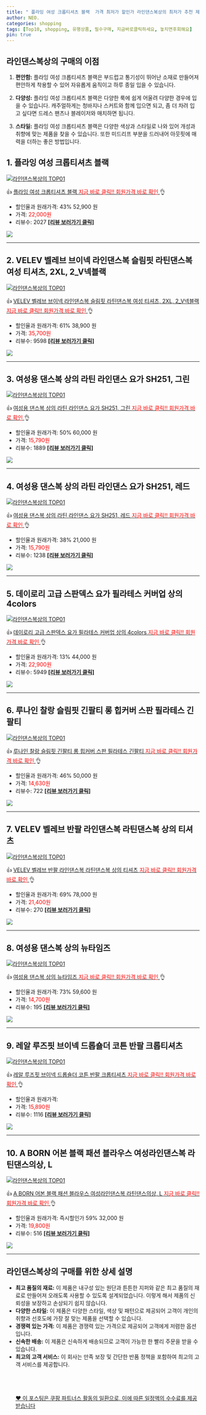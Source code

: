 ```yaml
---
title: " 플라잉 여성 크롭티셔츠 블랙  가격 최저가 할인가 라인댄스복상의 최저가 추천 제품 비교"
author: NEO.
categories: shopping
tags: [Top10, shopping, 유행상품, 필수구매, 지금바로클릭하세요, 놓치면후회해요]
pin: true
---
```

## 라인댄스복상의 구매의 이점
1. **편안함:** 플라잉 여성 크롭티셔츠 블랙은 부드럽고 통기성이 뛰어난 소재로 만들어져 편안하게 착용할 수 있어 자유롭게 움직이고 하루 종일 입을 수 있습니다.

2. **다양성:** 플라잉 여성 크롭티셔츠 블랙은 다양한 룩에 쉽게 어울려 다양한 경우에 입을 수 있습니다. 캐주얼하게는 청바지나 스커트와 함께 입으면 되고, 좀 더 차려 입고 싶다면 드레스 팬츠나 블레이저와 매치하면 됩니다.

3. **스타일:** 플라잉 여성 크롭티셔츠 블랙은 다양한 색상과 스타일로 나와 있어 개성과 취향에 맞는 제품을 찾을 수 있습니다. 또한 미드리프 부분을 드러내어 아웃핏에 매력을 더하는 좋은 방법입니다.

   

## 1.  플라잉 여성 크롭티셔츠 블랙 

[![라인댄스복상의 TOP01](https://thumbnail8.coupangcdn.com/thumbnails/remote/490x490ex/image/vendor_inventory/1977/182c29be1d9669e418a6173ec4a4814f83685737637020f613b9c3d49ca1.jpg)](https://link.coupang.com/re/AFFSDP?lptag=AF3617701&subid=GithubCoopas&pageKey=5842241700&traceid=V0-153&itemId=10142935377&vendorItemId=77041502799)


👍 [ 플라잉 여성 크롭티셔츠 블랙  <font color=red> 지금 바로 클릭!! 회원가격 바로 확인 </font> ](https://link.coupang.com/re/AFFSDP?lptag=AF3617701&subid=GithubCoopas&pageKey=5842241700&traceid=V0-153&itemId=10142935377&vendorItemId=77041502799) 👌 


- 할인율과 원래가격: 43%  52,900   원
- 가격: <span style='color:red'>22,000원</span>
- 리뷰수: 2027  [**[리뷰 보러가기 클릭]**](https://link.coupang.com/re/AFFSDP?lptag=AF3617701&subid=GithubCoopas&pageKey=5842241700&traceid=V0-153&itemId=10142935377&vendorItemId=77041502799)

[![](/discount_price.png)](https://link.coupang.com/re/AFFSDP?lptag=AF3617701&subid=GithubCoopas&pageKey=5842241700&traceid=V0-153&itemId=10142935377&vendorItemId=77041502799)

---


   

## 2.  VELEV 벨레브 브이넥 라인댄스복 슬림핏 라틴댄스복 여성 티셔츠, 2XL, 2_V넥블랙 

[![라인댄스복상의 TOP01](https://thumbnail8.coupangcdn.com/thumbnails/remote/490x490ex/image/vendor_inventory/8fb3/88fa56df631d613a7cbbfc161616738b261d9b0add2dbc3742d5c8846b04.jpg)](https://link.coupang.com/re/AFFSDP?lptag=AF3617701&subid=GithubCoopas&pageKey=7822084094&traceid=V0-153&itemId=21248845942&vendorItemId=88309391153)


👍 [ VELEV 벨레브 브이넥 라인댄스복 슬림핏 라틴댄스복 여성 티셔츠, 2XL, 2_V넥블랙  <font color=red> 지금 바로 클릭!! 회원가격 바로 확인 </font> ](https://link.coupang.com/re/AFFSDP?lptag=AF3617701&subid=GithubCoopas&pageKey=7822084094&traceid=V0-153&itemId=21248845942&vendorItemId=88309391153) 👌 


- 할인율과 원래가격: 61%  38,900   원
- 가격: <span style='color:red'>35,700원</span>
- 리뷰수: 9598  [**[리뷰 보러가기 클릭]**](https://link.coupang.com/re/AFFSDP?lptag=AF3617701&subid=GithubCoopas&pageKey=7822084094&traceid=V0-153&itemId=21248845942&vendorItemId=88309391153)

[![](/discount_price.png)](https://link.coupang.com/re/AFFSDP?lptag=AF3617701&subid=GithubCoopas&pageKey=7822084094&traceid=V0-153&itemId=21248845942&vendorItemId=88309391153)

---


   

## 3.  여성용 댄스복 상의 라틴 라인댄스 요가 SH251, 그린 

[![라인댄스복상의 TOP01](https://thumbnail8.coupangcdn.com/thumbnails/remote/490x490ex/image/vendor_inventory/e7e1/56243ba999caf4d2c5c0495bba072886fa942ff50df2be502ec020217206.jpg)](https://link.coupang.com/re/AFFSDP?lptag=AF3617701&subid=GithubCoopas&pageKey=7490871457&traceid=V0-153&itemId=19587443681&vendorItemId=87222718634)


👍 [ 여성용 댄스복 상의 라틴 라인댄스 요가 SH251, 그린  <font color=red> 지금 바로 클릭!! 회원가격 바로 확인 </font> ](https://link.coupang.com/re/AFFSDP?lptag=AF3617701&subid=GithubCoopas&pageKey=7490871457&traceid=V0-153&itemId=19587443681&vendorItemId=87222718634) 👌 


- 할인율과 원래가격: 50%  60,000   원
- 가격: <span style='color:red'>15,790원</span>
- 리뷰수: 1889  [**[리뷰 보러가기 클릭]**](https://link.coupang.com/re/AFFSDP?lptag=AF3617701&subid=GithubCoopas&pageKey=7490871457&traceid=V0-153&itemId=19587443681&vendorItemId=87222718634)

[![](/discount_price.png)](https://link.coupang.com/re/AFFSDP?lptag=AF3617701&subid=GithubCoopas&pageKey=7490871457&traceid=V0-153&itemId=19587443681&vendorItemId=87222718634)

---


   

## 4.  여성용 댄스복 상의 라틴 라인댄스 요가 SH251, 레드 

[![라인댄스복상의 TOP01](https://thumbnail8.coupangcdn.com/thumbnails/remote/490x490ex/image/vendor_inventory/8c1c/6b0b4a88dab6c01c9ff0f2838edde101dcb994cf42d5b56a122d0a2a2291.jpg)](https://link.coupang.com/re/AFFSDP?lptag=AF3617701&subid=GithubCoopas&pageKey=7490871457&traceid=V0-153&itemId=19587443639&vendorItemId=87222718588)


👍 [ 여성용 댄스복 상의 라틴 라인댄스 요가 SH251, 레드  <font color=red> 지금 바로 클릭!! 회원가격 바로 확인 </font> ](https://link.coupang.com/re/AFFSDP?lptag=AF3617701&subid=GithubCoopas&pageKey=7490871457&traceid=V0-153&itemId=19587443639&vendorItemId=87222718588) 👌 


- 할인율과 원래가격: 38%  21,000   원
- 가격: <span style='color:red'>15,790원</span>
- 리뷰수: 1238  [**[리뷰 보러가기 클릭]**](https://link.coupang.com/re/AFFSDP?lptag=AF3617701&subid=GithubCoopas&pageKey=7490871457&traceid=V0-153&itemId=19587443639&vendorItemId=87222718588)

[![](/discount_price.png)](https://link.coupang.com/re/AFFSDP?lptag=AF3617701&subid=GithubCoopas&pageKey=7490871457&traceid=V0-153&itemId=19587443639&vendorItemId=87222718588)

---


   

## 5.  데이로리 고급 스판덱스 요가 필라테스 커버업 상의 4colors 

[![라인댄스복상의 TOP01](https://thumbnail9.coupangcdn.com/thumbnails/remote/490x490ex/image/vendor_inventory/a2be/378b1cb992bedd88023c5d50a632a6292fe3370f9dd4b01a71f636e8c56b.jpg)](https://link.coupang.com/re/AFFSDP?lptag=AF3617701&subid=GithubCoopas&pageKey=7822141265&traceid=V0-153&itemId=21249067906&vendorItemId=88309608606)


👍 [ 데이로리 고급 스판덱스 요가 필라테스 커버업 상의 4colors  <font color=red> 지금 바로 클릭!! 회원가격 바로 확인 </font> ](https://link.coupang.com/re/AFFSDP?lptag=AF3617701&subid=GithubCoopas&pageKey=7822141265&traceid=V0-153&itemId=21249067906&vendorItemId=88309608606) 👌 


- 할인율과 원래가격: 13%  44,000   원
- 가격: <span style='color:red'>22,900원</span>
- 리뷰수: 5949  [**[리뷰 보러가기 클릭]**](https://link.coupang.com/re/AFFSDP?lptag=AF3617701&subid=GithubCoopas&pageKey=7822141265&traceid=V0-153&itemId=21249067906&vendorItemId=88309608606)

[![](/discount_price.png)](https://link.coupang.com/re/AFFSDP?lptag=AF3617701&subid=GithubCoopas&pageKey=7822141265&traceid=V0-153&itemId=21249067906&vendorItemId=88309608606)

---


   

## 6.  루나인 찰랑 슬림핏 긴팔티 롱 힙커버 스판 필라테스 긴팔티 

[![라인댄스복상의 TOP01](https://thumbnail7.coupangcdn.com/thumbnails/remote/490x490ex/image/vendor_inventory/e8c6/120682d4c65b4c16d52e289cbf301d23cbc8a243161703c0e89c6a62516b.png)](https://link.coupang.com/re/AFFSDP?lptag=AF3617701&subid=GithubCoopas&pageKey=7670650948&traceid=V0-153&itemId=20461393089&vendorItemId=87512894565)


👍 [ 루나인 찰랑 슬림핏 긴팔티 롱 힙커버 스판 필라테스 긴팔티  <font color=red> 지금 바로 클릭!! 회원가격 바로 확인 </font> ](https://link.coupang.com/re/AFFSDP?lptag=AF3617701&subid=GithubCoopas&pageKey=7670650948&traceid=V0-153&itemId=20461393089&vendorItemId=87512894565) 👌 


- 할인율과 원래가격: 46%  50,000   원
- 가격: <span style='color:red'>14,630원</span>
- 리뷰수: 722  [**[리뷰 보러가기 클릭]**](https://link.coupang.com/re/AFFSDP?lptag=AF3617701&subid=GithubCoopas&pageKey=7670650948&traceid=V0-153&itemId=20461393089&vendorItemId=87512894565)

[![](/discount_price.png)](https://link.coupang.com/re/AFFSDP?lptag=AF3617701&subid=GithubCoopas&pageKey=7670650948&traceid=V0-153&itemId=20461393089&vendorItemId=87512894565)

---


   

## 7.  VELEV 벨레브 반팔 라인댄스복 라틴댄스복 상의 티셔츠 

[![라인댄스복상의 TOP01](https://thumbnail9.coupangcdn.com/thumbnails/remote/490x490ex/image/vendor_inventory/c4d0/062f5f266888e235e27ed529329c7d462b702f15b124a9a01398303ac4fc.jpg)](https://link.coupang.com/re/AFFSDP?lptag=AF3617701&subid=GithubCoopas&pageKey=7822100413&traceid=V0-153&itemId=21248915623&vendorItemId=88309459443)


👍 [ VELEV 벨레브 반팔 라인댄스복 라틴댄스복 상의 티셔츠  <font color=red> 지금 바로 클릭!! 회원가격 바로 확인 </font> ](https://link.coupang.com/re/AFFSDP?lptag=AF3617701&subid=GithubCoopas&pageKey=7822100413&traceid=V0-153&itemId=21248915623&vendorItemId=88309459443) 👌 


- 할인율과 원래가격: 69%  78,000   원
- 가격: <span style='color:red'>21,400원</span>
- 리뷰수: 270  [**[리뷰 보러가기 클릭]**](https://link.coupang.com/re/AFFSDP?lptag=AF3617701&subid=GithubCoopas&pageKey=7822100413&traceid=V0-153&itemId=21248915623&vendorItemId=88309459443)

[![](/discount_price.png)](https://link.coupang.com/re/AFFSDP?lptag=AF3617701&subid=GithubCoopas&pageKey=7822100413&traceid=V0-153&itemId=21248915623&vendorItemId=88309459443)

---


   

## 8.  여성용 댄스복 상의 뉴타임즈 

[![라인댄스복상의 TOP01](https://thumbnail9.coupangcdn.com/thumbnails/remote/490x490ex/image/vendor_inventory/e1bc/6e1ab4acea4f516910fbfe596c04a7f61b620d9c5e4bfd1bf85d6574b979.jpg)](https://link.coupang.com/re/AFFSDP?lptag=AF3617701&subid=GithubCoopas&pageKey=7069546658&traceid=V0-153&itemId=17551974151&vendorItemId=85646286462)


👍 [ 여성용 댄스복 상의 뉴타임즈  <font color=red> 지금 바로 클릭!! 회원가격 바로 확인 </font> ](https://link.coupang.com/re/AFFSDP?lptag=AF3617701&subid=GithubCoopas&pageKey=7069546658&traceid=V0-153&itemId=17551974151&vendorItemId=85646286462) 👌 


- 할인율과 원래가격: 73%  59,600   원
- 가격: <span style='color:red'>14,700원</span>
- 리뷰수: 195  [**[리뷰 보러가기 클릭]**](https://link.coupang.com/re/AFFSDP?lptag=AF3617701&subid=GithubCoopas&pageKey=7069546658&traceid=V0-153&itemId=17551974151&vendorItemId=85646286462)

[![](/discount_price.png)](https://link.coupang.com/re/AFFSDP?lptag=AF3617701&subid=GithubCoopas&pageKey=7069546658&traceid=V0-153&itemId=17551974151&vendorItemId=85646286462)

---


   

## 9.  레알 루즈핏 브이넥 드롭숄더 코튼 반팔 크롭티셔츠 

[![라인댄스복상의 TOP01](https://thumbnail10.coupangcdn.com/thumbnails/remote/490x490ex/image/vendor_inventory/aad5/caef71a3d467246637c4979b0832a919b284a05c4531542202bac3f56556.jpg)](https://link.coupang.com/re/AFFSDP?lptag=AF3617701&subid=GithubCoopas&pageKey=7457802496&traceid=V0-153&itemId=19431710298&vendorItemId=86542953714)


👍 [ 레알 루즈핏 브이넥 드롭숄더 코튼 반팔 크롭티셔츠  <font color=red> 지금 바로 클릭!! 회원가격 바로 확인 </font> ](https://link.coupang.com/re/AFFSDP?lptag=AF3617701&subid=GithubCoopas&pageKey=7457802496&traceid=V0-153&itemId=19431710298&vendorItemId=86542953714) 👌 


- 할인율과 원래가격: 
- 가격: <span style='color:red'>15,890원</span>
- 리뷰수: 1116  [**[리뷰 보러가기 클릭]**](https://link.coupang.com/re/AFFSDP?lptag=AF3617701&subid=GithubCoopas&pageKey=7457802496&traceid=V0-153&itemId=19431710298&vendorItemId=86542953714)

[![](/discount_price.png)](https://link.coupang.com/re/AFFSDP?lptag=AF3617701&subid=GithubCoopas&pageKey=7457802496&traceid=V0-153&itemId=19431710298&vendorItemId=86542953714)

---


   

## 10.  A BORN 어본 블랙 패션 블라우스 여성라인댄스복 라틴댄스의상, L 

[![라인댄스복상의 TOP01](https://thumbnail6.coupangcdn.com/thumbnails/remote/490x490ex/image/vendor_inventory/c1fc/8ad402bd899ed894025a3fe6e67024482a67963db2fa8f69553d1e0b9ef4.jpg)](https://link.coupang.com/re/AFFSDP?lptag=AF3617701&subid=GithubCoopas&pageKey=7842849529&traceid=V0-153&itemId=21354869040&vendorItemId=88471438677)


👍 [ A BORN 어본 블랙 패션 블라우스 여성라인댄스복 라틴댄스의상, L  <font color=red> 지금 바로 클릭!! 회원가격 바로 확인 </font> ](https://link.coupang.com/re/AFFSDP?lptag=AF3617701&subid=GithubCoopas&pageKey=7842849529&traceid=V0-153&itemId=21354869040&vendorItemId=88471438677) 👌 


- 할인율과 원래가격: 즉시할인가 59%  32,000   원
- 가격: <span style='color:red'>19,800원</span>
- 리뷰수: 516  [**[리뷰 보러가기 클릭]**](https://link.coupang.com/re/AFFSDP?lptag=AF3617701&subid=GithubCoopas&pageKey=7842849529&traceid=V0-153&itemId=21354869040&vendorItemId=88471438677)

[![](/discount_price.png)](https://link.coupang.com/re/AFFSDP?lptag=AF3617701&subid=GithubCoopas&pageKey=7842849529&traceid=V0-153&itemId=21354869040&vendorItemId=88471438677)

---
## 라인댄스복상의 구매를 위한 상세 설명
* **최고 품질의 재료:** 이 제품은 내구성 있는 원단과 튼튼한 지퍼와 같은 최고 품질의 재료로 만들어져 오래도록 사용할 수 있도록 설계되었습니다. 이렇게 해서 제품의 신뢰성을 보장하고 손상되기 쉽지 않습니다.
* **다양한 스타일:** 이 제품은 다양한 스타일, 색상 및 패턴으로 제공되어 고객이 개인의 취향과 선호도에 가장 잘 맞는 제품을 선택할 수 있습니다.
* **경쟁력 있는 가격:** 이 제품은 경쟁력 있는 가격으로 제공되어 고객에게 저렴한 옵션입니다.
* **신속한 배송:** 이 제품은 신속하게 배송되므로 고객이 가능한 한 빨리 주문을 받을 수 있습니다.
* **최고의 고객 서비스:** 이 회사는 만족 보장 및 간단한 반품 정책을 포함하여 최고의 고객 서비스를 제공합니다.<br><br><br><br><br> [ ❤  이 포스팅은 쿠팡 파트너스 활동의 일환으로, 이에 따른 일정액의 수수료를 제공받습니다](https://link.coupang.com/a/bcEFyh)